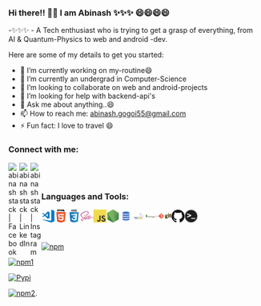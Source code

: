 ### Hi there!!  👋👋 I am Abinash ✨✨✨ 😄😄😄😄


-✨✨✨ - A Tech enthusiast who is trying to get a grasp of everything, from AI & Quantum-Physics to web and android -dev.

<!--
**abinashstack/abinashstack** is a ✨ _special_ ✨ repository because its `README.md` (this file) appears on your GitHub profile.-->

Here are some of my details to get you started:

- 🔭 I’m currently working on my-routine😄
- 🌱 I’m currently an undergrad in Computer-Science
- 👯 I’m looking to collaborate on web and android-projects 
- 🤔 I’m looking for help with backend-api's
- 💬 Ask me about anything..😄
- 📫 How to reach me: abinash.gogoi55@gmail.com
- ⚡ Fun fact: I love to travel 😄

### Connect with me:
[<img align="left" alt="abinashstack | Facebook" width="22px" src="https://cdn.jsdelivr.net/npm/simple-icons@v3/icons/facebook.svg" />][facebook]
[<img align="left" alt="abinashstack | LinkedIn" width="22px" src="https://cdn.jsdelivr.net/npm/simple-icons@v3/icons/linkedin.svg" />][linkedin]
[<img align="left" alt="abinashstack | Instagram" width="22px" src="https://cdn.jsdelivr.net/npm/simple-icons@v3/icons/instagram.svg" />][instagram]
<br>
<br>
### Languages and Tools:

<img align="left" alt="Visual Studio Code" width="26px" src="https://raw.githubusercontent.com/github/explore/80688e429a7d4ef2fca1e82350fe8e3517d3494d/topics/visual-studio-code/visual-studio-code.png" />
<img align="left" alt="HTML5" width="26px" src="https://raw.githubusercontent.com/github/explore/80688e429a7d4ef2fca1e82350fe8e3517d3494d/topics/html/html.png" />
<img align="left" alt="CSS3" width="26px" src="https://raw.githubusercontent.com/github/explore/80688e429a7d4ef2fca1e82350fe8e3517d3494d/topics/css/css.png" />
<img align="left" alt="Sass" width="26px" src="https://raw.githubusercontent.com/github/explore/80688e429a7d4ef2fca1e82350fe8e3517d3494d/topics/sass/sass.png" />
<img align="left" alt="JavaScript" width="26px" src="https://raw.githubusercontent.com/github/explore/80688e429a7d4ef2fca1e82350fe8e3517d3494d/topics/javascript/javascript.png" />
<img align="left" alt="Node.js" width="26px" src="https://raw.githubusercontent.com/github/explore/80688e429a7d4ef2fca1e82350fe8e3517d3494d/topics/nodejs/nodejs.png" />
<img align="left" alt="SQL" width="26px" src="https://raw.githubusercontent.com/github/explore/80688e429a7d4ef2fca1e82350fe8e3517d3494d/topics/sql/sql.png" />
<img align="left" alt="MySQL" width="26px" src="https://raw.githubusercontent.com/github/explore/80688e429a7d4ef2fca1e82350fe8e3517d3494d/topics/mysql/mysql.png" />
<img align="left" alt="MongoDB" width="26px" src="https://raw.githubusercontent.com/github/explore/80688e429a7d4ef2fca1e82350fe8e3517d3494d/topics/mongodb/mongodb.png" />
<img align="left" alt="Git" width="26px" src="https://raw.githubusercontent.com/github/explore/80688e429a7d4ef2fca1e82350fe8e3517d3494d/topics/git/git.png" />
<img align="left" alt="Github" width="26px" src="https://raw.githubusercontent.com/github/explore/78df643247d429f6cc873026c0622819ad797942/topics/github/github.png" />
<img align="left" alt="Terminal" width="26px" src="https://raw.githubusercontent.com/github/explore/80688e429a7d4ef2fca1e82350fe8e3517d3494d/topics/terminal/terminal.png" />

<br />
<br />
<br />

[<img  alt="npm" width="150px" src="https://badge.fury.io/js/shadow-package.svg" />][npm]

[<img  alt="npm1" width="150px" src="https://badge.fury.io/js/shadow-package.svg" />][npm1]

[<img  alt="Pypi" width="150px" src="https://badge.fury.io/py/hithere.svg" />][Pypi]

[<img  alt="npm2" width="150px" src="https://badge.fury.io/js/shadowwizards.svg" />][npm2].


[npm]: https://www.npmjs.com/package/py-pack-ag
[npm1]: https://www.npmjs.com/package/styling_views_wiz
[Pypi]: https://pypi.org/project/hithere/
[npm2]: https://www.npmjs.com/package/shadowwizards
[facebook]: https://www.facebook.com/abinash.gogoi.18007
[instagram]:https://www.instagram.com/abinash.gogoi55/
[linkedin]: https://www.linkedin.com/in/abinash-gogoi-1b760a187/
